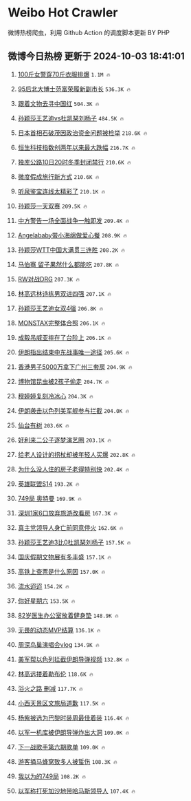 # Weibo Hot Crawler 



微博热榜爬虫，利用 Github Action 的调度脚本更新 BY PHP 


## 微博今日热榜 更新于 2024-10-03 18:41:01 
1. [100斤女警穿70斤衣服排爆](https://s.weibo.com/weibo?q=%23100%E6%96%A4%E5%A5%B3%E8%AD%A6%E7%A9%BF70%E6%96%A4%E8%A1%A3%E6%9C%8D%E6%8E%92%E7%88%86%23&t=31&band_rank=1&Refer=top) `1.1M 🔥` 

1. [95后北大博士范富荣履新副市长](https://s.weibo.com/weibo?q=%2395%E5%90%8E%E5%8C%97%E5%A4%A7%E5%8D%9A%E5%A3%AB%E8%8C%83%E5%AF%8C%E8%8D%A3%E5%B1%A5%E6%96%B0%E5%89%AF%E5%B8%82%E9%95%BF%23&t=31&band_rank=2&Refer=top) `536.3K 🔥` 

1. [跟着文物去寻中国红](https://s.weibo.com/weibo?q=%23%E8%B7%9F%E7%9D%80%E6%96%87%E7%89%A9%E5%8E%BB%E5%AF%BB%E4%B8%AD%E5%9B%BD%E7%BA%A2%23&t=31&band_rank=3&Refer=top) `504.3K 🔥` 

1. [孙颖莎王艺迪vs杜凯琹刘杨子](https://s.weibo.com/weibo?q=%23%E5%AD%99%E9%A2%96%E8%8E%8E%E7%8E%8B%E8%89%BA%E8%BF%AAvs%E6%9D%9C%E5%87%AF%E7%90%B9%E5%88%98%E6%9D%A8%E5%AD%90%23&t=31&band_rank=4&Refer=top) `484.5K 🔥` 

1. [日本首相石破茂因政治资金问题被检举](https://s.weibo.com/weibo?q=%23%E6%97%A5%E6%9C%AC%E9%A6%96%E7%9B%B8%E7%9F%B3%E7%A0%B4%E8%8C%82%E5%9B%A0%E6%94%BF%E6%B2%BB%E8%B5%84%E9%87%91%E9%97%AE%E9%A2%98%E8%A2%AB%E6%A3%80%E4%B8%BE%23&t=31&band_rank=5&Refer=top) `218.6K 🔥` 

1. [恒生科技指数创两年以来最大跌幅](https://s.weibo.com/weibo?q=%23%E6%81%92%E7%94%9F%E7%A7%91%E6%8A%80%E6%8C%87%E6%95%B0%E5%88%9B%E4%B8%A4%E5%B9%B4%E4%BB%A5%E6%9D%A5%E6%9C%80%E5%A4%A7%E8%B7%8C%E5%B9%85%23&t=31&band_rank=6&Refer=top) `216.7K 🔥` 

1. [独库公路10日20时冬季封闭禁行](https://s.weibo.com/weibo?q=%23%E7%8B%AC%E5%BA%93%E5%85%AC%E8%B7%AF10%E6%97%A520%E6%97%B6%E5%86%AC%E5%AD%A3%E5%B0%81%E9%97%AD%E7%A6%81%E8%A1%8C%23&t=31&band_rank=7&Refer=top) `210.6K 🔥` 

1. [微度假成旅行新方式](https://s.weibo.com/weibo?q=%23%E5%BE%AE%E5%BA%A6%E5%81%87%E6%88%90%E6%97%85%E8%A1%8C%E6%96%B0%E6%96%B9%E5%BC%8F%23&t=31&band_rank=8&Refer=top) `210.6K 🔥` 

1. [听泉鉴宝连线太精彩了](https://s.weibo.com/weibo?q=%E5%90%AC%E6%B3%89%E9%89%B4%E5%AE%9D%E8%BF%9E%E7%BA%BF%E5%A4%AA%E7%B2%BE%E5%BD%A9%E4%BA%86&t=31&band_rank=9&Refer=top) `210.1K 🔥` 

1. [孙颖莎一天双赛](https://s.weibo.com/weibo?q=%23%E5%AD%99%E9%A2%96%E8%8E%8E%E4%B8%80%E5%A4%A9%E5%8F%8C%E8%B5%9B%23&t=31&band_rank=10&Refer=top) `209.5K 🔥` 

1. [中方警告一场全面战争一触即发](https://s.weibo.com/weibo?q=%23%E4%B8%AD%E6%96%B9%E8%AD%A6%E5%91%8A%E4%B8%80%E5%9C%BA%E5%85%A8%E9%9D%A2%E6%88%98%E4%BA%89%E4%B8%80%E8%A7%A6%E5%8D%B3%E5%8F%91%23&t=31&band_rank=11&Refer=top) `209.4K 🔥` 

1. [Angelababy带小海绵做爱心餐](https://s.weibo.com/weibo?q=%23Angelababy%E5%B8%A6%E5%B0%8F%E6%B5%B7%E7%BB%B5%E5%81%9A%E7%88%B1%E5%BF%83%E9%A4%90%23&t=31&band_rank=12&Refer=top) `208.9K 🔥` 

1. [孙颖莎WTT中国大满贯三连胜](https://s.weibo.com/weibo?q=%23%E5%AD%99%E9%A2%96%E8%8E%8EWTT%E4%B8%AD%E5%9B%BD%E5%A4%A7%E6%BB%A1%E8%B4%AF%E4%B8%89%E8%BF%9E%E8%83%9C%23&t=31&band_rank=13&Refer=top) `208.2K 🔥` 

1. [马伯骞 留子果然什么都能吃](https://s.weibo.com/weibo?q=%E9%A9%AC%E4%BC%AF%E9%AA%9E%20%E7%95%99%E5%AD%90%E6%9E%9C%E7%84%B6%E4%BB%80%E4%B9%88%E9%83%BD%E8%83%BD%E5%90%83&t=31&band_rank=14&Refer=top) `207.8K 🔥` 

1. [RW对战DRG](https://s.weibo.com/weibo?q=%23RW%E5%AF%B9%E6%88%98DRG%23&t=31&band_rank=15&Refer=top) `207.3K 🔥` 

1. [林高远林诗栋男双进四强](https://s.weibo.com/weibo?q=%23%E6%9E%97%E9%AB%98%E8%BF%9C%E6%9E%97%E8%AF%97%E6%A0%8B%E7%94%B7%E5%8F%8C%E8%BF%9B%E5%9B%9B%E5%BC%BA%23&t=31&band_rank=16&Refer=top) `207.1K 🔥` 

1. [孙颖莎王艺迪女双4强](https://s.weibo.com/weibo?q=%23%E5%AD%99%E9%A2%96%E8%8E%8E%E7%8E%8B%E8%89%BA%E8%BF%AA%E5%A5%B3%E5%8F%8C4%E5%BC%BA%23&t=31&band_rank=17&Refer=top) `206.8K 🔥` 

1. [MONSTAX完整体合照](https://s.weibo.com/weibo?q=%23MONSTAX%E5%AE%8C%E6%95%B4%E4%BD%93%E5%90%88%E7%85%A7%23&t=31&band_rank=18&Refer=top) `206.1K 🔥` 

1. [成毅吊威亚摔在了台阶上](https://s.weibo.com/weibo?q=%23%E6%88%90%E6%AF%85%E5%90%8A%E5%A8%81%E4%BA%9A%E6%91%94%E5%9C%A8%E4%BA%86%E5%8F%B0%E9%98%B6%E4%B8%8A%23&t=31&band_rank=19&Refer=top) `206.1K 🔥` 

1. [伊朗指出结束中东战事唯一途径](https://s.weibo.com/weibo?q=%23%E4%BC%8A%E6%9C%97%E6%8C%87%E5%87%BA%E7%BB%93%E6%9D%9F%E4%B8%AD%E4%B8%9C%E6%88%98%E4%BA%8B%E5%94%AF%E4%B8%80%E9%80%94%E5%BE%84%23&t=31&band_rank=20&Refer=top) `205.6K 🔥` 

1. [香港男子5000万拿下广州三套房](https://s.weibo.com/weibo?q=%23%E9%A6%99%E6%B8%AF%E7%94%B7%E5%AD%905000%E4%B8%87%E6%8B%BF%E4%B8%8B%E5%B9%BF%E5%B7%9E%E4%B8%89%E5%A5%97%E6%88%BF%23&t=31&band_rank=21&Refer=top) `204.9K 🔥` 

1. [博物馆昆虫被2孩子偷走](https://s.weibo.com/weibo?q=%23%E5%8D%9A%E7%89%A9%E9%A6%86%E6%98%86%E8%99%AB%E8%A2%AB2%E5%AD%A9%E5%AD%90%E5%81%B7%E8%B5%B0%23&t=31&band_rank=22&Refer=top) `204.7K 🔥` 

1. [穆婷婷复刻冷冰心](https://s.weibo.com/weibo?q=%E7%A9%86%E5%A9%B7%E5%A9%B7%E5%A4%8D%E5%88%BB%E5%86%B7%E5%86%B0%E5%BF%83&t=31&band_rank=23&Refer=top) `204.3K 🔥` 

1. [伊朗袭击以色列美军舰参与拦截](https://s.weibo.com/weibo?q=%23%E4%BC%8A%E6%9C%97%E8%A2%AD%E5%87%BB%E4%BB%A5%E8%89%B2%E5%88%97%E7%BE%8E%E5%86%9B%E8%88%B0%E5%8F%82%E4%B8%8E%E6%8B%A6%E6%88%AA%23&t=31&band_rank=24&Refer=top) `204.0K 🔥` 

1. [仙台有树](https://s.weibo.com/weibo?q=%E4%BB%99%E5%8F%B0%E6%9C%89%E6%A0%91&t=31&band_rank=25&Refer=top) `203.6K 🔥` 

1. [好利来二公子逐梦演艺圈](https://s.weibo.com/weibo?q=%E5%A5%BD%E5%88%A9%E6%9D%A5%E4%BA%8C%E5%85%AC%E5%AD%90%E9%80%90%E6%A2%A6%E6%BC%94%E8%89%BA%E5%9C%88&t=31&band_rank=26&Refer=top) `203.1K 🔥` 

1. [给老人设计的拐杖却被年轻人买爆](https://s.weibo.com/weibo?q=%23%E7%BB%99%E8%80%81%E4%BA%BA%E8%AE%BE%E8%AE%A1%E7%9A%84%E6%8B%90%E6%9D%96%E5%8D%B4%E8%A2%AB%E5%B9%B4%E8%BD%BB%E4%BA%BA%E4%B9%B0%E7%88%86%23&t=31&band_rank=27&Refer=top) `202.8K 🔥` 

1. [为什么没人住的房子老得特别快](https://s.weibo.com/weibo?q=%23%E4%B8%BA%E4%BB%80%E4%B9%88%E6%B2%A1%E4%BA%BA%E4%BD%8F%E7%9A%84%E6%88%BF%E5%AD%90%E8%80%81%E5%BE%97%E7%89%B9%E5%88%AB%E5%BF%AB%23&t=31&band_rank=28&Refer=top) `202.4K 🔥` 

1. [英雄联盟S14](https://s.weibo.com/weibo?q=%E8%8B%B1%E9%9B%84%E8%81%94%E7%9B%9FS14&t=31&band_rank=29&Refer=top) `193.2K 🔥` 

1. [749局 奥特曼](https://s.weibo.com/weibo?q=749%E5%B1%80%20%E5%A5%A5%E7%89%B9%E6%9B%BC&t=31&band_rank=30&Refer=top) `169.9K 🔥` 

1. [深圳1家6口放弃旅游改看房](https://s.weibo.com/weibo?q=%23%E6%B7%B1%E5%9C%B31%E5%AE%B66%E5%8F%A3%E6%94%BE%E5%BC%83%E6%97%85%E6%B8%B8%E6%94%B9%E7%9C%8B%E6%88%BF%23&t=31&band_rank=31&Refer=top) `167.3K 🔥` 

1. [真主党领导人身亡前同意停火](https://s.weibo.com/weibo?q=%23%E7%9C%9F%E4%B8%BB%E5%85%9A%E9%A2%86%E5%AF%BC%E4%BA%BA%E8%BA%AB%E4%BA%A1%E5%89%8D%E5%90%8C%E6%84%8F%E5%81%9C%E7%81%AB%23&t=31&band_rank=32&Refer=top) `162.6K 🔥` 

1. [孙颖莎王艺迪3比0杜凯琹刘杨子](https://s.weibo.com/weibo?q=%23%E5%AD%99%E9%A2%96%E8%8E%8E%E7%8E%8B%E8%89%BA%E8%BF%AA3%E6%AF%940%E6%9D%9C%E5%87%AF%E7%90%B9%E5%88%98%E6%9D%A8%E5%AD%90%23&t=31&band_rank=33&Refer=top) `157.5K 🔥` 

1. [国庆假期文物展有多丰盛](https://s.weibo.com/weibo?q=%23%E5%9B%BD%E5%BA%86%E5%81%87%E6%9C%9F%E6%96%87%E7%89%A9%E5%B1%95%E6%9C%89%E5%A4%9A%E4%B8%B0%E7%9B%9B%23&t=31&band_rank=34&Refer=top) `157.1K 🔥` 

1. [高铁上查票是什么原因](https://s.weibo.com/weibo?q=%23%E9%AB%98%E9%93%81%E4%B8%8A%E6%9F%A5%E7%A5%A8%E6%98%AF%E4%BB%80%E4%B9%88%E5%8E%9F%E5%9B%A0%23&t=31&band_rank=35&Refer=top) `157.0K 🔥` 

1. [流水迢迢](https://s.weibo.com/weibo?q=%E6%B5%81%E6%B0%B4%E8%BF%A2%E8%BF%A2&t=31&band_rank=36&Refer=top) `154.2K 🔥` 

1. [你好星期六](https://s.weibo.com/weibo?q=%E4%BD%A0%E5%A5%BD%E6%98%9F%E6%9C%9F%E5%85%AD&t=31&band_rank=37&Refer=top) `153.5K 🔥` 

1. [82岁医生办公室放着健身垫](https://s.weibo.com/weibo?q=%2382%E5%B2%81%E5%8C%BB%E7%94%9F%E5%8A%9E%E5%85%AC%E5%AE%A4%E6%94%BE%E7%9D%80%E5%81%A5%E8%BA%AB%E5%9E%AB%23&t=31&band_rank=38&Refer=top) `148.9K 🔥` 

1. [无畏的动态MVP结算](https://s.weibo.com/weibo?q=%E6%97%A0%E7%95%8F%E7%9A%84%E5%8A%A8%E6%80%81MVP%E7%BB%93%E7%AE%97&t=31&band_rank=39&Refer=top) `136.1K 🔥` 

1. [周深鸟巢演唱会vlog](https://s.weibo.com/weibo?q=%E5%91%A8%E6%B7%B1%E9%B8%9F%E5%B7%A2%E6%BC%94%E5%94%B1%E4%BC%9Avlog&t=31&band_rank=40&Refer=top) `134.9K 🔥` 

1. [美军帮以色列拦截伊朗导弹视频](https://s.weibo.com/weibo?q=%23%E7%BE%8E%E5%86%9B%E5%B8%AE%E4%BB%A5%E8%89%B2%E5%88%97%E6%8B%A6%E6%88%AA%E4%BC%8A%E6%9C%97%E5%AF%BC%E5%BC%B9%E8%A7%86%E9%A2%91%23&t=31&band_rank=41&Refer=top) `132.8K 🔥` 

1. [林高远搂着勒布伦](https://s.weibo.com/weibo?q=%23%E6%9E%97%E9%AB%98%E8%BF%9C%E6%90%82%E7%9D%80%E5%8B%92%E5%B8%83%E4%BC%A6%23&t=31&band_rank=42&Refer=top) `118.6K 🔥` 

1. [浴火之路 删减](https://s.weibo.com/weibo?q=%E6%B5%B4%E7%81%AB%E4%B9%8B%E8%B7%AF%20%E5%88%A0%E5%87%8F&t=31&band_rank=43&Refer=top) `117.7K 🔥` 

1. [小西天景区文旅局道歉](https://s.weibo.com/weibo?q=%23%E5%B0%8F%E8%A5%BF%E5%A4%A9%E6%99%AF%E5%8C%BA%E6%96%87%E6%97%85%E5%B1%80%E9%81%93%E6%AD%89%23&t=31&band_rank=44&Refer=top) `117.5K 🔥` 

1. [杨紫被选为巴黎时装周最佳着装](https://s.weibo.com/weibo?q=%23%E6%9D%A8%E7%B4%AB%E8%A2%AB%E9%80%89%E4%B8%BA%E5%B7%B4%E9%BB%8E%E6%97%B6%E8%A3%85%E5%91%A8%E6%9C%80%E4%BD%B3%E7%9D%80%E8%A3%85%23&t=31&band_rank=45&Refer=top) `116.4K 🔥` 

1. [以军一机库被伊朗导弹炸出大洞](https://s.weibo.com/weibo?q=%23%E4%BB%A5%E5%86%9B%E4%B8%80%E6%9C%BA%E5%BA%93%E8%A2%AB%E4%BC%8A%E6%9C%97%E5%AF%BC%E5%BC%B9%E7%82%B8%E5%87%BA%E5%A4%A7%E6%B4%9E%23&t=31&band_rank=46&Refer=top) `109.0K 🔥` 

1. [下一战歌手第六期歌单](https://s.weibo.com/weibo?q=%23%E4%B8%8B%E4%B8%80%E6%88%98%E6%AD%8C%E6%89%8B%E7%AC%AC%E5%85%AD%E6%9C%9F%E6%AD%8C%E5%8D%95%23&t=31&band_rank=47&Refer=top) `109.0K 🔥` 

1. [游客捅马蜂窝致多人被蜇伤](https://s.weibo.com/weibo?q=%23%E6%B8%B8%E5%AE%A2%E6%8D%85%E9%A9%AC%E8%9C%82%E7%AA%9D%E8%87%B4%E5%A4%9A%E4%BA%BA%E8%A2%AB%E8%9C%87%E4%BC%A4%23&t=31&band_rank=48&Refer=top) `108.3K 🔥` 

1. [我以为的749局](https://s.weibo.com/weibo?q=%E6%88%91%E4%BB%A5%E4%B8%BA%E7%9A%84749%E5%B1%80&t=31&band_rank=49&Refer=top) `108.2K 🔥` 

1. [以军称打死加沙地带哈马斯领导人](https://s.weibo.com/weibo?q=%23%E4%BB%A5%E5%86%9B%E7%A7%B0%E6%89%93%E6%AD%BB%E5%8A%A0%E6%B2%99%E5%9C%B0%E5%B8%A6%E5%93%88%E9%A9%AC%E6%96%AF%E9%A2%86%E5%AF%BC%E4%BA%BA%23&t=31&band_rank=50&Refer=top) `107.4K 🔥` 


